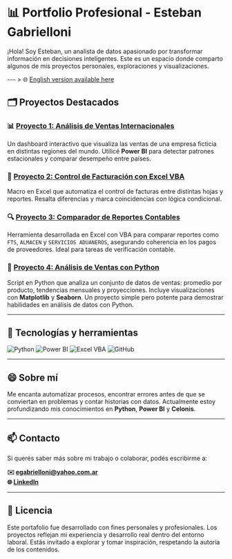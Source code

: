 # 📊 Portfolio Profesional - Esteban Gabrielloni

¡Hola! Soy Esteban, un analista de datos apasionado por transformar información en decisiones inteligentes. Este es un espacio donde comparto algunos de mis proyectos personales, exploraciones y visualizaciones.

--- > 🌐 [English version available here](README_EN.md)

## 🗂️ Proyectos Destacados

### 📊 [Proyecto 1: Análisis de Ventas Internacionales](Proyecto1.html)
Un dashboard interactivo que visualiza las ventas de una empresa ficticia en distintas regiones del mundo. Utilicé **Power BI** para detectar patrones estacionales y comparar desempeño entre países.

### 🧾 [Proyecto 2: Control de Facturación con Excel VBA](Proyecto2.html)
Macro en Excel que automatiza el control de facturas entre distintas hojas y reportes. Resalta diferencias y marca coincidencias con lógica condicional.

### 🔍 [Proyecto 3: Comparador de Reportes Contables](Proyecto3.html)
Herramienta desarrollada en Excel con VBA para comparar reportes como `FTS`, `ALMACEN` y `SERVICIOS ADUANEROS`, asegurando coherencia en los pagos de proveedores. Ideal para tareas de verificación contable.

### 🐍 [Proyecto 4: Análisis de Ventas con Python](Proyecto4.html)
Script en Python que analiza un conjunto de datos de ventas: promedio por producto, tendencias mensuales y proyecciones. Incluye visualizaciones con **Matplotlib** y **Seaborn**. Un proyecto simple pero potente para demostrar habilidades en análisis de datos con Python.

---

## 🧰 Tecnologías y herramientas

![Python](https://img.shields.io/badge/Python-3776AB?style=for-the-badge&logo=python&logoColor=white)
![Power BI](https://img.shields.io/badge/Power_BI-F2C811?style=for-the-badge&logo=powerbi&logoColor=black)
![Excel VBA](https://img.shields.io/badge/Excel-VBA-217346?style=for-the-badge&logo=microsoft-excel&logoColor=white)
![GitHub](https://img.shields.io/badge/GitHub-181717?style=for-the-badge&logo=github&logoColor=white)

---

## 😄 Sobre mí

Me encanta automatizar procesos, encontrar errores antes de que se conviertan en problemas y contar historias con datos. Actualmente estoy profundizando mis conocimientos en **Python**, **Power BI** y **Celonis**.

---

## 📫 Contacto

Si querés saber más sobre mi trabajo o colaborar, podés escribirme a:

**✉️ egabrielloni@yahoo.com.ar**  
**🌐 [LinkedIn](https://www.linkedin.com/in/estebangabriel)**

---

## 📝 Licencia

Este portafolio fue desarrollado con fines personales y profesionales. Los proyectos reflejan mi experiencia y desarrollo real dentro del entorno laboral. Estás invitado a explorar y tomar inspiración, respetando la autoría de los contenidos.

